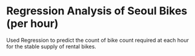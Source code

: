 # Regression Analysis of Seoul Bikes (per hour)
 Used Regression to predict the count of bike count required at each hour for the stable supply of rental bikes.
